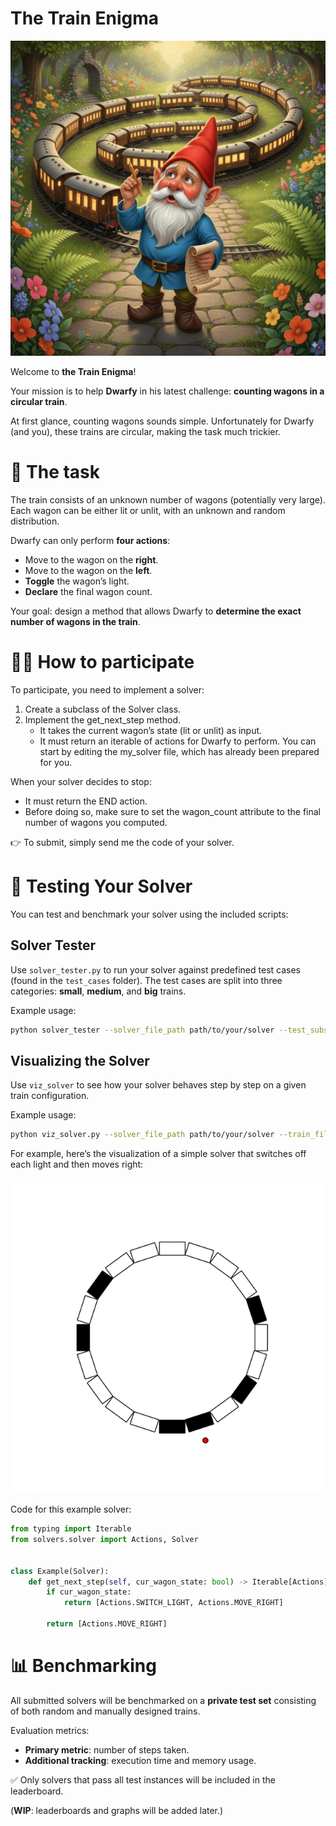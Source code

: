 # The Train Enigma


![Dwarfy Wagons](images/dwarfy_wagons.jpeg)

Welcome to **the Train Enigma**!

Your mission is to help **Dwarfy** in his latest challenge: **counting wagons in a circular train**.

At first glance, counting wagons sounds simple. Unfortunately for Dwarfy (and you), these trains are circular, making the task much trickier.

# 🚂 The task
The train consists of an unknown number of wagons (potentially very large).
Each wagon can be either lit or unlit, with an unknown and random distribution.

Dwarfy can only perform **four actions**:

- Move to the wagon on the **right**.
- Move to the wagon on the **left**.
- **Toggle** the wagon’s light.
- **Declare** the final wagon count.

Your goal: design a method that allows Dwarfy to **determine the exact number of wagons in the train**.

# 🧑‍💻 How to participate
To participate, you need to implement a solver:

1. Create a subclass of the Solver class.
2. Implement the get_next_step method.
    - It takes the current wagon’s state (lit or unlit) as input.
    - It must return an iterable of actions for Dwarfy to perform.
You can start by editing the my_solver file, which has already been prepared for you.

When your solver decides to stop:
- It must return the END action.
- Before doing so, make sure to set the wagon_count attribute to the final number of wagons you computed.

👉 To submit, simply send me the code of your solver.

# 🧪 Testing Your Solver
You can test and benchmark your solver using the included scripts:

## Solver Tester

Use `solver_tester.py` to run your solver against predefined test cases (found in the `test_cases` folder).
The test cases are split into three categories: **small**, **medium**, and **big** trains.

Example usage:
```bash
python solver_tester --solver_file_path path/to/your/solver --test_subset [small, medium, big]
```


## Visualizing the Solver
Use `viz_solver` to see how your solver behaves step by step on a given train configuration.

Example usage:
```bash
python viz_solver.py --solver_file_path path/to/your/solver --train_file_path path/to/train.npy --viz_fps <fps> --n_wagons <n>
```

For example, here’s the visualization of a simple solver that switches off each light and then moves right:

![VizExample](images/viz_example.gif)


Code for this example solver:
```py
from typing import Iterable
from solvers.solver import Actions, Solver


class Example(Solver):
    def get_next_step(self, cur_wagon_state: bool) -> Iterable[Actions]:
        if cur_wagon_state:
            return [Actions.SWITCH_LIGHT, Actions.MOVE_RIGHT]

        return [Actions.MOVE_RIGHT]
```

# 📊 Benchmarking
All submitted solvers will be benchmarked on a **private test set** consisting of both random and manually designed trains.

Evaluation metrics:
- **Primary metric**: number of steps taken.
- **Additional tracking**: execution time and memory usage.

✅ Only solvers that pass all test instances will be included in the leaderboard.

(**WIP**: leaderboards and graphs will be added later.)

